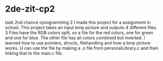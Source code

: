 # 2de-zit-cp2
task 2nd chance cprogramming 2 
I made this project for a assignment in school. This project takes an input bmp picture and outputs 4 different files.
3 Files have the RGB colors split, so a file for the red colors, one for green and one for blue. The other file has all colors combined but inverted. 
I learned how to use pointers, structs, filehandling and how a bmp picture works. 
U can use the file by making a .o file from personalLibrary.c and then linking that to the main.c file. 
